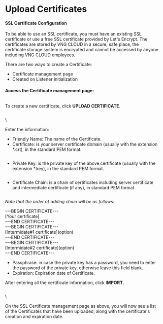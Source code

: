 # Upload Certificates

#### **SSL Certificate Configuration** <a href="#uploadcertificates-sslcertificateconfiguration" id="uploadcertificates-sslcertificateconfiguration"></a>

To be able to use an SSL certificate, you must have an existing SSL certificate or use a free SSL certificate provided by Let's Encrypt. The certificates are stored by VNG CLOUD in a secure, safe place, the certificate storage system is encrypted and cannot be accessed by anyone including VNG CLOUD employees.

There are two ways to create a Certificate:

* Certificate management page
* Created on Listener initialization

#### Access the Certificate management page: <a href="#uploadcertificates-accessthecertificatemanagementpage" id="uploadcertificates-accessthecertificatemanagementpage"></a>

<figure><img src="https://docs.vngcloud.vn/download/attachments/59802687/image2020-5-11_11-23-38.png?version=1&#x26;modificationDate=1685075613000&#x26;api=v2" alt=""><figcaption></figcaption></figure>

To create a new certificate, click **UPLOAD CERTIFICATE.**

<figure><img src="https://docs.vngcloud.vn/download/attachments/59802687/image2020-5-11_15-6-6.png?version=1&#x26;modificationDate=1685075613000&#x26;api=v2" alt=""><figcaption></figcaption></figure>

\


Enter the information:

* Friendly Name: The name of the Certificate.
* Certificate: is your server certificate domain (usually with the extension \*.crt), in the standard PEM format.

&#x20;               &#x20;

<figure><img src="https://docs.vngcloud.vn/download/attachments/59802687/image2020-5-11_15-52-15.png?version=1&#x26;modificationDate=1685075613000&#x26;api=v2" alt=""><figcaption></figcaption></figure>

* Private Key: is the private key of the above certificate (usually with the extension \*.key), in the standard PEM format.

&#x20;              &#x20;

<figure><img src="https://docs.vngcloud.vn/download/attachments/59802687/image2020-5-11_15-51-38.png?version=1&#x26;modificationDate=1685075614000&#x26;api=v2" alt=""><figcaption></figcaption></figure>

* Certificate Chain: is a chain of certificates including server certificate and intermediate certificate (if any), in standard PEM format.

&#x20;              &#x20;

<figure><img src="https://docs.vngcloud.vn/download/attachments/59802687/image2020-5-11_15-53-12.png?version=1&#x26;modificationDate=1685075614000&#x26;api=v2" alt=""><figcaption></figcaption></figure>

&#x20;            _Note that the order of adding chain will be as follows:_

&#x20;            \---BEGIN CERTIFICATE---\
&#x20;            \[Your certificate]\
&#x20;            \---END CERTIFICATE---\
&#x20;            \---BEGIN CERTIFICATE---\
&#x20;            \[Intermidate#1 certificate]\(option)\
&#x20;            \---END CERTIFICATE---\
&#x20;            \---BEGIN CERTIFICATE---\
&#x20;           \[Intermidate#2 certificate]\(option)\
&#x20;            \---END CERTIFICATE---

* Passphrase: in case the private key has a password, you need to enter the password of the private key, otherwise leave this field blank.
* Expiration: Expiration date of Certificate.

After entering all the certificate information, click **IMPORT**.

<figure><img src="https://docs.vngcloud.vn/download/attachments/59802687/image2020-5-11_14-57-29.png?version=1&#x26;modificationDate=1685075614000&#x26;api=v2" alt=""><figcaption></figcaption></figure>

\


On the SSL Certificate management page as above, you will now see a list of the Certificates that have been uploaded, along with the certificate's creation and expiration date.

